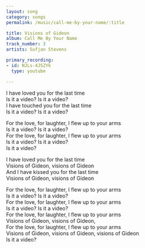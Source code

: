 ```yaml
---
layout: song
category: songs
permalink: /music/call-me-by-your-name/:title

title: Visions of Gideon
album: Call Me By Your Name
track_number: 3
artists: Sufjan Stevens

primary_recording:
- id: NJLs-4J5ZYk
  type: youtube

---
```


I have loved you for the last time <br>
Is it a video? Is it a video? <br>
I have touched you for the last time <br>
Is it a video? Is it a video?

For the love, for laughter, I flew up to your arms <br>
Is it a video? Is it a video? <br>
For the love, for laughter, I flew up to your arms <br>
Is it a video? Is it a video? <br>
Is it a video?

I have loved you for the last time <br>
Visions of Gideon, visions of Gideon <br>
And I have kissed you for the last time <br>
Visions of Gideon, visions of Gideon

For the love, for laughter, I flew up to your arms <br>
Is it a video? Is it a video? <br>
For the love, for laughter, I flew up to your arms <br>
Is it a video? Is it a video? <br>
For the love, for laughter, I flew up to your arms <br>
Visions of Gideon, visions of Gideon, <br>
For the love, for laughter, I flew up to your arms <br>
Visions of Gideon, visions of Gideon, visions of Gideon <br>
Is it a video?